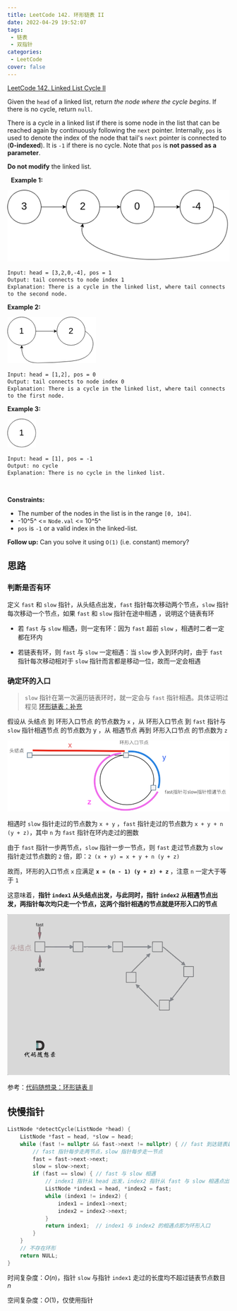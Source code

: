 ```yaml
---
title: LeetCode 142. 环形链表 II
date: 2022-04-29 19:52:07
tags:
 - 链表
 - 双指针
categories:
 - LeetCode
cover: false
---
```


[LeetCode 142. Linked List Cycle II](https://leetcode-cn.com/problems/linked-list-cycle-ii/)

Given the `head` of a linked list, return *the node where the cycle begins*. If there is no cycle, return `null`.

There is a cycle in a linked list if there is some node in the list that can be reached again by continuously following the `next` pointer. Internally, `pos` is used to denote the index of the node that tail's `next` pointer is connected to (**0-indexed**). It is `-1` if there is no cycle. Note that `pos` is **not passed as a parameter**.

**Do not modify** the linked list.

 
**Example 1:**

![Example 1](LeetCode142-环形链表II/1.png)

    Input: head = [3,2,0,-4], pos = 1
    Output: tail connects to node index 1
    Explanation: There is a cycle in the linked list, where tail connects to the second node.


**Example 2:**

![Example 2](LeetCode142-环形链表II/2.png)

    Input: head = [1,2], pos = 0
    Output: tail connects to node index 0
    Explanation: There is a cycle in the linked list, where tail connects to the first node.

**Example 3:**

![Example 3](LeetCode142-环形链表II/3.png)

    Input: head = [1], pos = -1
    Output: no cycle
    Explanation: There is no cycle in the linked list.
 

**Constraints:**

 - The number of the nodes in the list is in the range `[0, 104]`.
 - -10^5^ <= `Node.val` <= 10^5^
 - `pos` is `-1` or a valid index in the linked-list.
 

**Follow up:** Can you solve it using `O(1)` (i.e. constant) memory?


## 思路

### 判断是否有环

定义 `fast` 和 `slow` 指针，从头结点出发，`fast` 指针每次移动两个节点，`slow` 指针每次移动一个节点，如果 `fast` 和 `slow` 指针在途中相遇 ，说明这个链表有环

 - 若 `fast` 与 `slow` 相遇，则一定有环：因为 `fast` 超前 `slow` ，相遇时二者一定都在环内

 - 若链表有环，则 `fast` 与 `slow` 一定相遇：当 `slow` 步入到环内时，由于 `fast` 指针每次移动相对于 `slow` 指针而言都是移动一位，故而一定会相遇


### 确定环的入口


> `slow` 指针在第一次遍历链表环时，就一定会与 `fast` 指针相遇。具体证明过程见 [环形链表：补充](https://www.programmercarl.com/0142.%E7%8E%AF%E5%BD%A2%E9%93%BE%E8%A1%A8II.html#%E6%80%9D%E8%B7%AF)

假设从 头结点 到 环形入口节点 的节点数为 `x` ，从 环形入口节点 到 `fast` 指针与 `slow` 指针相遇节点 的节点数为 y ，从 相遇节点 再到 环形入口节点 的节点数为 `z`

![](LeetCode142-环形链表II/4.png)

相遇时 `slow` 指针走过的节点数为 `x + y` ，`fast` 指针走过的节点数为 `x + y + n (y + z)`，其中 `n` 为 `fast` 指针在环内走过的圈数

由于 `fast` 指针一步两节点，`slow` 指针一步一节点，则 `fast` 走过节点数为 `slow` 指针走过节点数的 `2` 倍，即：`2 (x + y) = x + y + n (y + z)`

故而，环形的入口节点 `x` 应满足 **`x = (n - 1) (y + z) + z`** ，注意 `n` 一定大于等于 `1`

这意味着，**指针 `index1` 从头结点出发，与此同时，指针 `index2` 从相遇节点出发，两指针每次均只走一个节点，这两个指针相遇的节点就是环形入口的节点**

![](LeetCode142-环形链表II/5.gif)

参考：[代码随想录：环形链表 II](https://www.programmercarl.com/0142.%E7%8E%AF%E5%BD%A2%E9%93%BE%E8%A1%A8II.html#%E6%80%9D%E8%B7%AF)



## 快慢指针

```cpp
ListNode *detectCycle(ListNode *head) {
    ListNode *fast = head, *slow = head;
    while (fast != nullptr && fast->next != nullptr) { // fast 到达链表最后一个节点时，循环结束
        // fast 指针每步走两节点，slow 指针每步走一节点
        fast = fast->next->next;
        slow = slow->next;
        if (fast == slow) { // fast 与 slow 相遇
            // index1 指针从 head 出发，index2 指针从 fast 与 slow 相遇点出发，找出 index1 与 index2 的相遇位置
            ListNode *index1 = head, *index2 = fast;
            while (index1 != index2) {
                index1 = index1->next;
                index2 = index2->next;
            }
            return index1;  // index1 与 index2 的相遇点即为环形入口
        }
    }
    // 不存在环形
    return NULL;
}
```

时间复杂度：$O(n)$，指针 `slow` 与指针 `index1` 走过的长度均不超过链表节点数目 $n$

空间复杂度：$O(1)$，仅使用指针